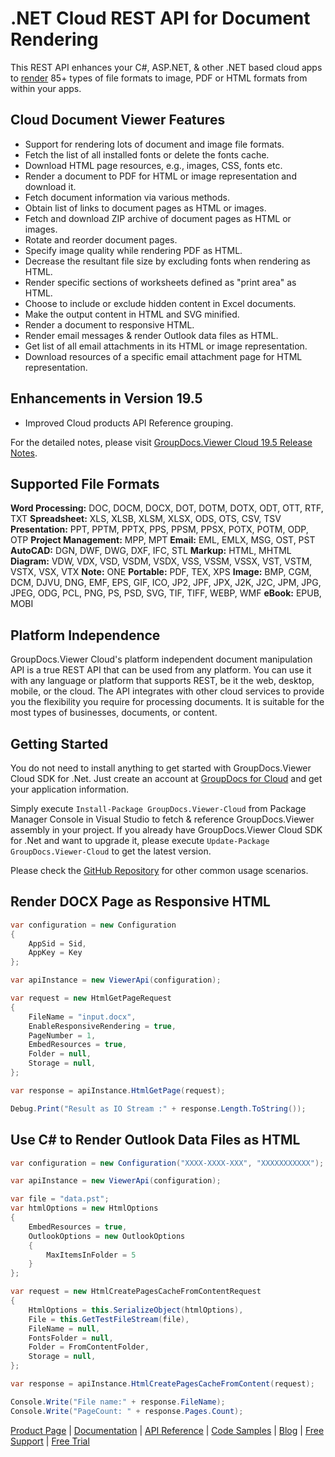 # .NET Cloud REST API for Document Rendering

This REST API enhances your C#, ASP.NET, & other .NET based cloud apps to [render](https://products.groupdocs.cloud/viewer/net) 85+ types of file formats to image, PDF or HTML formats from within your apps.

## Cloud Document Viewer Features

- Support for rendering lots of document and image file formats.
- Fetch the list of all installed fonts or delete the fonts cache.
- Download HTML page resources, e.g., images, CSS, fonts etc.
- Render a document to PDF for HTML or image representation and download it.
- Fetch document information via various methods.
- Obtain list of links to document pages as HTML or images.
- Fetch and download ZIP archive of document pages as HTML or images.
- Rotate and reorder document pages.
- Specify image quality while rendering PDF as HTML.
- Decrease the resultant file size by excluding fonts when rendering as HTML.
- Render specific sections of worksheets defined as "print area" as HTML.
- Choose to include or exclude hidden content in Excel documents.
- Make the output content in HTML and SVG minified.
- Render a document to responsive HTML.
- Render email messages & render Outlook data files as HTML.
- Get list of all email attachments in its HTML or image representation.
- Download resources of a specific email attachment page for HTML representation.

## Enhancements in Version 19.5

- Improved Cloud products API Reference grouping.

For the detailed notes, please visit [GroupDocs.Viewer Cloud 19.5 Release Notes](https://wiki.groupdocs.cloud/viewercloud/release-notes/2019/groupdocs-viewer-cloud-19-5-release-notes/).

## Supported File Formats

**Word Processing:** DOC, DOCM, DOCX, DOT, DOTM, DOTX, ODT, OTT, RTF, TXT
**Spreadsheet:** XLS, XLSB, XLSM, XLSX, ODS, OTS, CSV, TSV
**Presentation:** PPT, PPTM, PPTX, PPS, PPSM, PPSX, POTX, POTM, ODP, OTP
**Project Management:** MPP, MPT
**Email:** EML, EMLX, MSG, OST, PST
**AutoCAD:** DGN, DWF, DWG, DXF, IFC, STL
**Markup:** HTML, MHTML
**Diagram:** VDW, VDX, VSD, VSDM, VSDX, VSS, VSSM, VSSX, VST, VSTM, VSTX, VSX, VTX
**Note:** ONE
**Portable:** PDF, TEX, XPS
**Image:** BMP, CGM, DCM, DJVU, DNG, EMF, EPS, GIF, ICO, JP2, JPF, JPX, J2K, J2C, JPM, JPG, JPEG, ODG, PCL, PNG, PS, PSD, SVG, TIF, TIFF, WEBP, WMF
**eBook:** EPUB, MOBI

## Platform Independence

GroupDocs.Viewer Cloud's platform independent document manipulation API is a true REST API that can be used from any platform. You can use it with any language or platform that supports REST, be it the web, desktop, mobile, or the cloud. The API integrates with other cloud services to provide you the flexibility you require for processing documents. It is suitable for the most types of businesses, documents, or content.

## Getting Started

You do not need to install anything to get started with GroupDocs.Viewer Cloud SDK for .Net. Just create an account at [GroupDocs for Cloud](https://dashboard.groupdocs.cloud/#/apps) and get your application information.

Simply execute `Install-Package GroupDocs.Viewer-Cloud` from Package Manager Console in Visual Studio to fetch & reference GroupDocs.Viewer assembly in your project. If you already have GroupDocs.Viewer Cloud SDK for .Net and want to upgrade it, please execute `Update-Package GroupDocs.Viewer-Cloud` to get the latest version.

Please check the [GitHub Repository](https://github.com/groupdocs-viewer-cloud/groupdocs-viewer-cloud-dotnet) for other common usage scenarios.

## Render DOCX Page as Responsive HTML

```csharp
var configuration = new Configuration
{
    AppSid = Sid,
    AppKey = Key
};

var apiInstance = new ViewerApi(configuration);

var request = new HtmlGetPageRequest
{
    FileName = "input.docx",
    EnableResponsiveRendering = true,
    PageNumber = 1,
    EmbedResources = true,
    Folder = null,
    Storage = null,
};

var response = apiInstance.HtmlGetPage(request);

Debug.Print("Result as IO Stream :" + response.Length.ToString());
```

## Use C# to Render Outlook Data Files as HTML

```csharp
var configuration = new Configuration("XXXX-XXXX-XXX", "XXXXXXXXXXX");

var apiInstance = new ViewerApi(configuration);

var file = "data.pst";
var htmlOptions = new HtmlOptions
{
    EmbedResources = true,
    OutlookOptions = new OutlookOptions
    {
        MaxItemsInFolder = 5
    }
};

var request = new HtmlCreatePagesCacheFromContentRequest
{
    HtmlOptions = this.SerializeObject(htmlOptions),
    File = this.GetTestFileStream(file),
    FileName = null,
    FontsFolder = null,
    Folder = FromContentFolder,
    Storage = null,
};

var response = apiInstance.HtmlCreatePagesCacheFromContent(request);

Console.Write("File name:" + response.FileName);
Console.Write("PageCount: " + response.Pages.Count);
```

[Product Page](https://products.groupdocs.cloud/viewer/net) | [Documentation](https://wiki.groupdocs.cloud/viewercloud/) | [API Reference](https://apireference.groupdocs.cloud/viewer/) | [Code Samples](https://github.com/groupdocs-viewer-cloud/groupdocs-viewer-cloud-dotnet) | [Blog](https://blog.groupdocs.cloud/category/viewer/) | [Free Support](https://forum.groupdocs.cloud/c/viewer) | [Free Trial](https://dashboard.groupdocs.cloud/#/apps)
